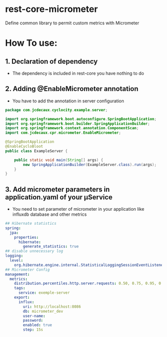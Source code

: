 # rest-core-micrometer
Define common library to permit custom metrics with Micrometer

# How To use:
## 1. Declaration of dependency
- The dependency is included in rest-core you have nothing to do 
## 2. Adding @EnableMicrometer annotation
- You have to add the annotation in server configuration
```java
package com.jcdecaux.cyclocity.example.server;

import org.springframework.boot.autoconfigure.SpringBootApplication;
import org.springframework.boot.builder.SpringApplicationBuilder;
import org.springframework.context.annotation.ComponentScan;
import com.jcdecaux.cpr.micrometer.EnableMicrometer;

@SpringBootApplication
@EnableCycloBloot
public class ExampleServer {

    public static void main(String[] args) {
        new SpringApplicationBuilder(ExampleServer.class).run(args);
    }
}
```
## 3. Add micrometer parameters in application.yaml of your µService
- You need to set parameter of micrometer in your application like influxdb database and other metrics
```yaml
## Hibernate statistics
spring:
  jpa:
    properties:
      hibernate:
        generate_statistics: true
## disable unnecessary log 
logging:
  level:
    org.hibernate.engine.internal.StatisticalLoggingSessionEventListener: off
## Micrometer Config
management:
  metrics:
    distribution.percentiles.http.server.requests: 0.50, 0.75, 0.95, 0.99, 0.999
    tags:
      service: exemple-server
    export:
      influx:
        uri: http://localhost:8086
        db: micrometer_dev
        user-name:
        password:
        enabled: true
        step: 15s
```


